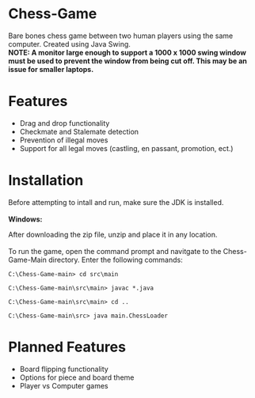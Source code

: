 # Chess-Game
Bare bones chess game between two human players using the same computer. Created using Java Swing. <br />
**NOTE: A monitor large enough to support a 1000 x 1000 swing window must be used to prevent the window from being cut off. This may be an issue for smaller laptops.**

# Features
* Drag and drop functionality
* Checkmate and Stalemate detection
* Prevention of illegal moves
* Support for all legal moves (castling, en passant, promotion, ect.)

# Installation 
Before attempting to intall and run, make sure the JDK is installed. <br /> <br />
**Windows:**



After downloading the zip file, unzip and place it in any location. <br />
<br />To run the game, open the command prompt and navitgate to the Chess-Game-Main directory. Enter the following commands: 

```
C:\Chess-Game-main> cd src\main
```
```
C:\Chess-Game-main\src\main> javac *.java
```
```
C:\Chess-Game-main\src\main> cd ..
```
```
C:\Chess-Game-main\src> java main.ChessLoader
```

# Planned Features
* Board flipping functionality
* Options for piece and board theme
* Player vs Computer games
